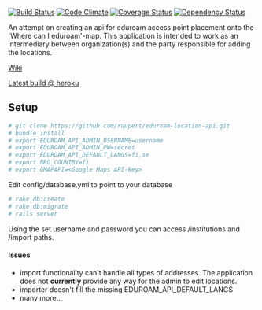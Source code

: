 [![Build Status](https://travis-ci.org/ruupert/eduroam-location-api.png)](https://travis-ci.org/ruupert/eduroam-location-api) [![Code Climate](https://codeclimate.com/github/ruupert/eduroam-location-api.png)](https://codeclimate.com/github/ruupert/eduroam-location-api) [![Coverage Status](https://coveralls.io/repos/github/ruupert/eduroam-location-api/badge.svg)](https://coveralls.io/github/ruupert/eduroam-location-api) [![Dependency Status](https://gemnasium.com/badges/github.com/ruupert/eduroam-location-api.svg)](https://gemnasium.com/github.com/ruupert/eduroam-location-api)

An attempt on creating an api for eduroam access point placement onto the 'Where can I eduroam'-map. This application is intended to work as an intermediary between organization(s) and the party responsible for adding the locations.

[Wiki](https://github.com/ruupert/eduroam-location-api/wiki)

[Latest build @ heroku](https://eduroam-api.herokuapp.com/)

## Setup

```sh
# git clone https://github.com/ruupert/eduroam-location-api.git
# bundle install
# export EDUROAM_API_ADMIN_USERNAME=username
# export EDUROAM_API_ADMIN_PW=secret
# export EDUROAM_API_DEFAULT_LANGS=fi,se
# export NRO_COUNTRY=fi
# export GMAPAPI=<Google Maps API-key>

```

Edit config/database.yml to point to your database

```sh
# rake db:create
# rake db:migrate
# rails server
```

Using the set username and password you can access /institutions and /import paths. 
 
 
 #### Issues
 
 - import functionality can't handle all types of addresses. The application does not __currently__ provide any way for the admin to edit locations.
 - importer doesn't fill the missing EDUROAM_API_DEFAULT_LANGS
 - many more...
 
 
 

